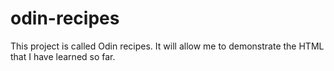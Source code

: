 # odin-recipes

This project is called Odin recipes. It will allow me to demonstrate the HTML that I have learned so far.
